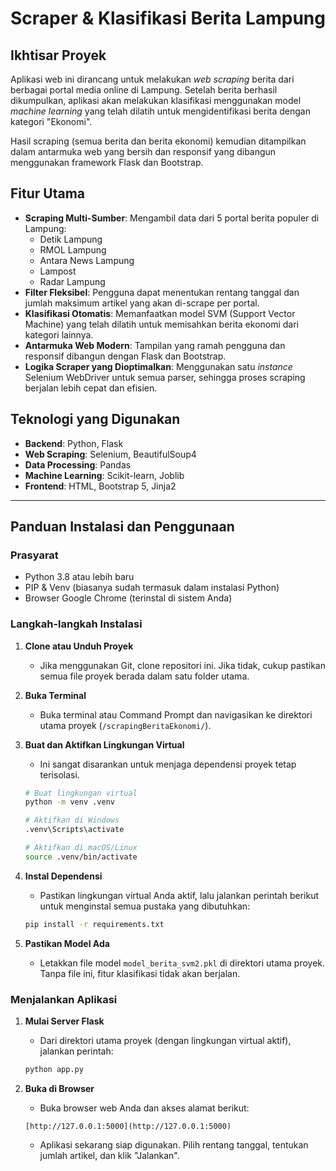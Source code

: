 # Scraper & Klasifikasi Berita Lampung

## Ikhtisar Proyek

Aplikasi web ini dirancang untuk melakukan *web scraping* berita dari berbagai portal media online di Lampung. Setelah berita berhasil dikumpulkan, aplikasi akan melakukan klasifikasi menggunakan model *machine learning* yang telah dilatih untuk mengidentifikasi berita dengan kategori "Ekonomi".

Hasil scraping (semua berita dan berita ekonomi) kemudian ditampilkan dalam antarmuka web yang bersih dan responsif yang dibangun menggunakan framework Flask dan Bootstrap.



## Fitur Utama

-   **Scraping Multi-Sumber**: Mengambil data dari 5 portal berita populer di Lampung:
    -   Detik Lampung
    -   RMOL Lampung
    -   Antara News Lampung
    -   Lampost
    -   Radar Lampung
-   **Filter Fleksibel**: Pengguna dapat menentukan rentang tanggal dan jumlah maksimum artikel yang akan di-scrape per portal.
-   **Klasifikasi Otomatis**: Memanfaatkan model SVM (Support Vector Machine) yang telah dilatih untuk memisahkan berita ekonomi dari kategori lainnya.
-   **Antarmuka Web Modern**: Tampilan yang ramah pengguna dan responsif dibangun dengan Flask dan Bootstrap.
-   **Logika Scraper yang Dioptimalkan**: Menggunakan satu *instance* Selenium WebDriver untuk semua parser, sehingga proses scraping berjalan lebih cepat dan efisien.

## Teknologi yang Digunakan

-   **Backend**: Python, Flask
-   **Web Scraping**: Selenium, BeautifulSoup4
-   **Data Processing**: Pandas
-   **Machine Learning**: Scikit-learn, Joblib
-   **Frontend**: HTML, Bootstrap 5, Jinja2

---


## Panduan Instalasi dan Penggunaan

### Prasyarat

-   Python 3.8 atau lebih baru
-   PIP & Venv (biasanya sudah termasuk dalam instalasi Python)
-   Browser Google Chrome (terinstal di sistem Anda)

### Langkah-langkah Instalasi

1.  **Clone atau Unduh Proyek**
    * Jika menggunakan Git, clone repositori ini. Jika tidak, cukup pastikan semua file proyek berada dalam satu folder utama.

2.  **Buka Terminal**
    * Buka terminal atau Command Prompt dan navigasikan ke direktori utama proyek (`/scrapingBeritaEkonomi/`).

3.  **Buat dan Aktifkan Lingkungan Virtual**
    * Ini sangat disarankan untuk menjaga dependensi proyek tetap terisolasi.
    ```bash
    # Buat lingkungan virtual
    python -m venv .venv

    # Aktifkan di Windows
    .venv\Scripts\activate

    # Aktifkan di macOS/Linux
    source .venv/bin/activate
    ```

4.  **Instal Dependensi**
    * Pastikan lingkungan virtual Anda aktif, lalu jalankan perintah berikut untuk menginstal semua pustaka yang dibutuhkan:
    ```bash
    pip install -r requirements.txt
    ```

5.  **Pastikan Model Ada**
    * Letakkan file model `model_berita_svm2.pkl` di direktori utama proyek. Tanpa file ini, fitur klasifikasi tidak akan berjalan.

### Menjalankan Aplikasi

1.  **Mulai Server Flask**
    * Dari direktori utama proyek (dengan lingkungan virtual aktif), jalankan perintah:
    ```bash
    python app.py
    ```

2.  **Buka di Browser**
    * Buka browser web Anda dan akses alamat berikut:
    ```
    [http://127.0.0.1:5000](http://127.0.0.1:5000)
    ```
    * Aplikasi sekarang siap digunakan. Pilih rentang tanggal, tentukan jumlah artikel, dan klik "Jalankan".